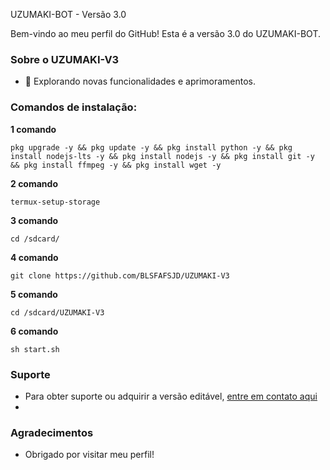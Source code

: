 UZUMAKI-BOT - Versão 3.0

Bem-vindo ao meu perfil do GitHub!
Esta é a versão 3.0 do UZUMAKI-BOT.

### Sobre o UZUMAKI-V3

- 🚀 Explorando novas funcionalidades e aprimoramentos.

### Comandos de instalação:

**1 comando**
```
pkg upgrade -y && pkg update -y && pkg install python -y && pkg install nodejs-lts -y && pkg install nodejs -y && pkg install git -y && pkg install ffmpeg -y && pkg install wget -y
```
**2 comando**
```
termux-setup-storage
```
**3 comando**
```
cd /sdcard/
```
**4 comando**
```
git clone https://github.com/BLSFAFSJD/UZUMAKI-V3
```
**5 comando**
```
cd /sdcard/UZUMAKI-V3
```
**6 comando**
```
sh start.sh
```
### Suporte

- Para obter suporte ou adquirir a versão editável, [entre em contato aqui](https://wa.me/557999275667)
- 
### Agradecimentos

- Obrigado por visitar meu perfil!
